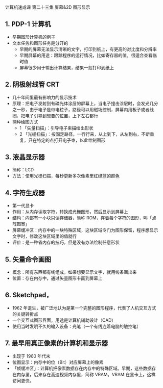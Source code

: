 计算机速成课 第二十三集 屏幕&2D 图形显示


## 1. PDP-1 计算机
- 早期图形计算机的例子
- 文本任务和图形任务是分开的
  - 早期的屏幕无法显示清晰的文字，打印到纸上，有更高的对比度和分辨率
  - 早期屏幕的用途：跟踪程序的运行情况，比如寄存器的值，很适合查看临时值
  - 屏幕很少用于输出计算结果，结果一般打印到纸上


## 2. 阴极射线管 CRT
- 几十年间里最有影响力的显示技术
- 原理：把电子发射到有磷光体涂层的屏幕上，当电子撞击涂层时，会发光几分之一秒，由于电子是带电粒子，路径可以用磁场控制，屏幕内用板子或者线圈，把电子引导到想要的位置，上下左右都行
- 两种绘图方式
  - 1 「矢量扫描」：引导电子束描绘出形状
  - 2 「光栅扫描」：按固定路径，一行行来，从上到下，从左到右，不断重复，只在特定的点打开电子束，以此绘制图形


## 3. 液晶显示器
- 简称：LCD
- 方法：使用光栅扫描，每秒更新多次像素里红绿蓝的颜色


## 4. 字符生成器
- 第一代显卡
- 作用：从内存读取字符，转换成光栅图形，然后显示到屏幕上
- 结构：内部有一小块只读存储器，简称 ROM，存着每个字符的图形，叫「点阵图案」
- 屏幕缓冲区：内存中的一块特殊区域，这块区域专门为图形保留，程序想显示文字时，修改这块区域里的值就行
- 评价：是一种省内存的技巧，但是没有办法绘制任意形状



## 5. 矢量命令画图
- 概念：所有东西都有线组成，如果想要显示文字，就用线条画出来
- 位置：存在内存中，通过矢量图形卡画到屏幕上


## 6. Sketchpad，
- 1962 年诞生，被广泛地认为是第一个完整的图形程序，代表了人机交互方式的关键转折点
- 一个交互式图形界面，用途是计算机辅助设计（CAD）
- 使用当时发明不久的输入设备：光笔（一个有线连着电脑的触控笔）


## 7. 最早用真正像素的计算机和显示器
- 出现于 1960 年代末
- 位图显示：内存中的位（Bit）对应屏幕上的像素
- 「帧缓冲区」：计算机把像素数据存在内存中的特殊区域。早期，这些数据存在内存里，后来存在高速视频内存里，简称 VRAM。VRAM 在显卡上，这样访问更快。
  



